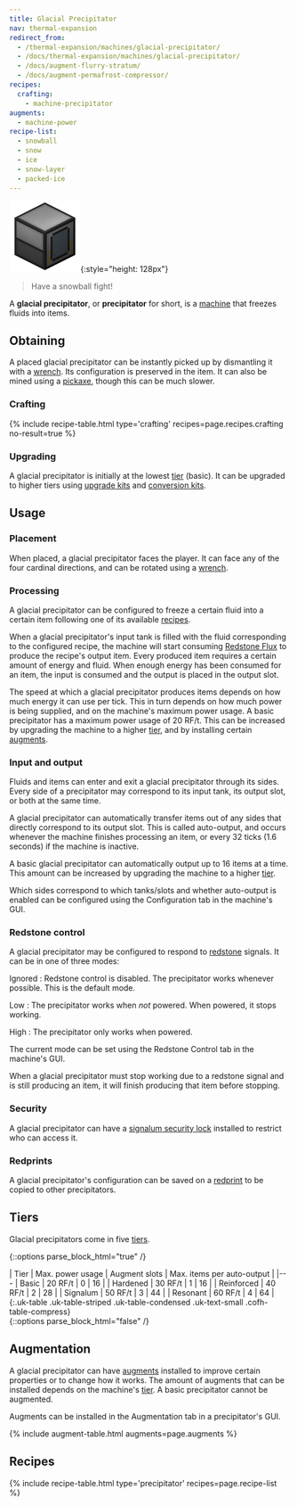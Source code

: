 ```yaml
---
title: Glacial Precipitator
nav: thermal-expansion
redirect_from:
  - /thermal-expansion/machines/glacial-precipitator/
  - /docs/thermal-expansion/machines/glacial-precipitator/
  - /docs/augment-flurry-stratum/
  - /docs/augment-permafrost-compressor/
recipes:
  crafting:
    - machine-precipitator
augments:
  - machine-power
recipe-list:
  - snowball
  - snow
  - ice
  - snow-layer
  - packed-ice
---
```


![Glacial precipitator](/assets/images/thermal-expansion/glacial-precipitator.png){:style="height: 128px"}

> Have a snowball fight!


A **glacial precipitator**, or **precipitator** for short, is a
[machine](/docs/machines/) that freezes fluids into items.


Obtaining
---------

A placed glacial precipitator can be instantly picked up by dismantling it with
a [wrench](/docs/wrenches/). Its configuration is preserved in the item. It can
also be mined using a [pickaxe](https://minecraft.gamepedia.com/Pickaxe), though
this can be much slower.

### Crafting
{% include recipe-table.html type='crafting' recipes=page.recipes.crafting no-result=true %}

### Upgrading
A glacial precipitator is initially at the lowest [tier](#tiers) (basic). It can
be upgraded to higher tiers using [upgrade kits](/docs/upgrade-kits/) and
[conversion kits](/docs/conversion-kits/).


Usage
-----

### Placement
When placed, a glacial precipitator faces the player. It can face any of the
four cardinal directions, and can be rotated using a [wrench](/docs/wrenches/).

### Processing
A glacial precipitator can be configured to freeze a certain fluid into a
certain item following one of its available [recipes](#recipes).

When a glacial precipitator's input tank is filled with the fluid corresponding
to the configured recipe, the machine will start consuming [Redstone
Flux](/docs/redstone-flux/) to produce the recipe's output item. Every produced
item requires a certain amount of energy and fluid. When enough energy has been
consumed for an item, the input is consumed and the output is placed in the
output slot.

The speed at which a glacial precipitator produces items depends on how much
energy it can use per tick. This in turn depends on how much power is being
supplied, and on the machine's maximum power usage. A basic precipitator has a
maximum power usage of 20 RF/t. This can be increased by upgrading the machine
to a higher [tier](#tiers), and by installing certain [augments](#augmentation).

### Input and output
Fluids and items can enter and exit a glacial precipitator through its sides.
Every side of a precipitator may correspond to its input tank, its output slot,
or both at the same time.

A glacial precipitator can automatically transfer items out of any sides that
directly correspond to its output slot. This is called auto-output, and occurs
whenever the machine finishes processing an item, or every 32 ticks (1.6
seconds) if the machine is inactive.

A basic glacial precipitator can automatically output up to 16 items at a time.
This amount can be increased by upgrading the machine to a higher
[tier](#tiers).

Which sides correspond to which tanks/slots and whether auto-output is enabled
can be configured using the Configuration tab in the machine's GUI.

### Redstone control
A glacial precipitator may be configured to respond to
[redstone](https://minecraft.gamepedia.com/Redstone) signals. It can be in one
of three modes:

Ignored
: Redstone control is disabled. The precipitator works whenever possible. This
is the default mode.

Low
: The precipitator works when *not* powered. When powered, it stops working.

High
: The precipitator only works when powered.

The current mode can be set using the Redstone Control tab in the machine's GUI.

When a glacial precipitator must stop working due to a redstone signal and is
still producing an item, it will finish producing that item before stopping.

### Security
A glacial precipitator can have a [signalum security
lock](/docs/signalum-security-lock/) installed to restrict who can access it.

### Redprints
A glacial precipitator's configuration can be saved on a
[redprint](/docs/redprint/) to be copied to other precipitators.


Tiers
-----

Glacial precipitators come in five [tiers](/docs/tiers/).

{::options parse_block_html="true" /}
<div class="uk-overflow-container">
| Tier | Max. power usage | Augment slots | Max. items per auto-output |
|---
| Basic | 20 RF/t | 0 | 16 |
| Hardened | 30 RF/t | 1 | 16 |
| Reinforced | 40 RF/t | 2 | 28 |
| Signalum | 50 RF/t | 3 | 44 |
| Resonant | 60 RF/t | 4 | 64 |
{:.uk-table .uk-table-striped .uk-table-condensed .uk-text-small .cofh-table-compress}
</div>
{::options parse_block_html="false" /}


Augmentation
------------

A glacial precipitator can have [augments](/docs/augments/) installed to improve
certain properties or to change how it works. The amount of augments that can be
installed depends on the machine's [tier](#tiers). A basic precipitator cannot
be augmented.

Augments can be installed in the Augmentation tab in a precipitator's GUI.

{% include augment-table.html augments=page.augments %}


Recipes
-------

{% include recipe-table.html type='precipitator' recipes=page.recipe-list %}
